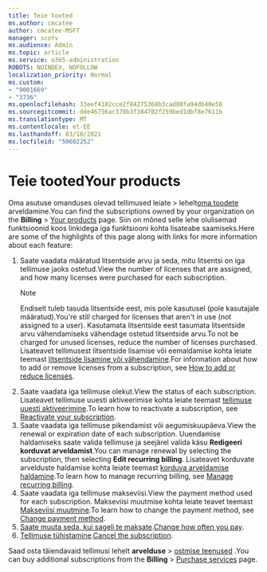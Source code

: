 ```yaml
---
title: Teie tooted
ms.author: cmcatee
author: cmcatee-MSFT
manager: scotv
ms.audience: Admin
ms.topic: article
ms.service: o365-administration
ROBOTS: NOINDEX, NOFOLLOW
localization_priority: Normal
ms.custom:
- "9001669"
- "3736"
ms.openlocfilehash: 33eef4182cce2f84275368b3cad88fa94db40e58
ms.sourcegitcommit: dde46756ac370b3f384702f259bed1dbf8e7611b
ms.translationtype: MT
ms.contentlocale: et-EE
ms.lasthandoff: 03/10/2021
ms.locfileid: "50602252"
---
```

# <a name="your-products"></a><span data-ttu-id="f9db1-102">Teie tooted</span><span class="sxs-lookup"><span data-stu-id="f9db1-102">Your products</span></span>

<span data-ttu-id="f9db1-103">Oma asutuse omanduses olevad tellimused leiate   >  lehelt[oma toodete](https://go.microsoft.com/fwlink/p/?linkid=842054) arveldamine.</span><span class="sxs-lookup"><span data-stu-id="f9db1-103">You can find the subscriptions owned by your organization on the **Billing** > [Your products](https://go.microsoft.com/fwlink/p/?linkid=842054) page.</span></span> <span data-ttu-id="f9db1-104">Siin on mõned selle lehe olulisemad funktsioonid koos linkidega iga funktsiooni kohta lisateabe saamiseks.</span><span class="sxs-lookup"><span data-stu-id="f9db1-104">Here are some of the highlights of this page along with links for more information about each feature:</span></span>

1. <span data-ttu-id="f9db1-105">Saate vaadata määratud litsentside arvu ja seda, mitu litsentsi on iga tellimuse jaoks ostetud.</span><span class="sxs-lookup"><span data-stu-id="f9db1-105">View the number of licenses that are assigned, and how many licenses were purchased for each subscription.</span></span>
    > [!NOTE]
    > <span data-ttu-id="f9db1-106">Endiselt tuleb tasuda litsentside eest, mis pole kasutusel (pole kasutajale määratud).</span><span class="sxs-lookup"><span data-stu-id="f9db1-106">You're still charged for licenses that aren't in use (not assigned to a user).</span></span> <span data-ttu-id="f9db1-107">Kasutamata litsentside eest tasumata litsentside arvu vähendamiseks vähendage ostetud litsentside arvu.</span><span class="sxs-lookup"><span data-stu-id="f9db1-107">To not be charged for unused licenses, reduce the number of licenses purchased.</span></span> <span data-ttu-id="f9db1-108">Lisateavet tellimusest litsentside lisamise või eemaldamise kohta leiate teemast [litsentside lisamine või vähendamine](https://docs.microsoft.com/alchemyinsights/how-to-add-or-reduce-licenses).</span><span class="sxs-lookup"><span data-stu-id="f9db1-108">For information about how to add or remove licenses from a subscription, see [How to add or reduce licenses](https://docs.microsoft.com/alchemyinsights/how-to-add-or-reduce-licenses).</span></span>
2. <span data-ttu-id="f9db1-109">Saate vaadata iga tellimuse olekut.</span><span class="sxs-lookup"><span data-stu-id="f9db1-109">View the status of each subscription.</span></span> <span data-ttu-id="f9db1-110">Lisateavet tellimuse uuesti aktiveerimise kohta leiate teemast [tellimuse uuesti aktiveerimine](reactivate-your-subscription.md).</span><span class="sxs-lookup"><span data-stu-id="f9db1-110">To learn how to reactivate a subscription, see [Reactivate your subscription](reactivate-your-subscription.md).</span></span>
3. <span data-ttu-id="f9db1-111">Saate vaadata iga tellimuse pikendamist või aegumiskuupäeva.</span><span class="sxs-lookup"><span data-stu-id="f9db1-111">View the renewal or expiration date of each subscription.</span></span> <span data-ttu-id="f9db1-112">Uuendamise haldamiseks saate valida tellimuse ja seejärel valida käsu **Redigeeri korduvat arveldamist**.</span><span class="sxs-lookup"><span data-stu-id="f9db1-112">You can manage renewal by selecting the subscription, then selecting **Edit recurring billing**.</span></span> <span data-ttu-id="f9db1-113">Lisateavet korduvate arvelduste haldamise kohta leiate teemast [korduva arveldamise haldamine](manage-auto-renewal.md).</span><span class="sxs-lookup"><span data-stu-id="f9db1-113">To learn how to manage recurring billing, see [Manage recurring billing](manage-auto-renewal.md).</span></span>
4. <span data-ttu-id="f9db1-114">Saate vaadata iga tellimuse makseviisi.</span><span class="sxs-lookup"><span data-stu-id="f9db1-114">View the payment method used for each subscription.</span></span> <span data-ttu-id="f9db1-115">Makseviisi muutmise kohta leiate teavet teemast [Makseviisi muutmine](change-payment-method.md).</span><span class="sxs-lookup"><span data-stu-id="f9db1-115">To learn how to change the payment method, see [Change payment method](change-payment-method.md).</span></span>
5. <span data-ttu-id="f9db1-116">[Saate muuta seda, kui sageli te maksate](change-how-often-you-pay.md).</span><span class="sxs-lookup"><span data-stu-id="f9db1-116">[Change how often you pay](change-how-often-you-pay.md).</span></span>
6. <span data-ttu-id="f9db1-117">[Tellimuse tühistamine](https://go.microsoft.com/fwlink/?linkid=2119113).</span><span class="sxs-lookup"><span data-stu-id="f9db1-117">[Cancel the subscription](https://go.microsoft.com/fwlink/?linkid=2119113).</span></span>

<span data-ttu-id="f9db1-118">Saad osta täiendavaid tellimusi lehelt **arvelduse**  >  [ostmise teenused](https://go.microsoft.com/fwlink/p/?linkid=868433) .</span><span class="sxs-lookup"><span data-stu-id="f9db1-118">You can buy additional subscriptions from the **Billing** > [Purchase services](https://go.microsoft.com/fwlink/p/?linkid=868433) page.</span></span>